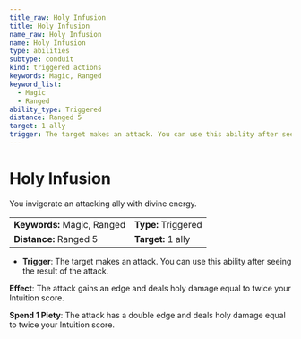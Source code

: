 ```yaml
---
title_raw: Holy Infusion
title: Holy Infusion
name_raw: Holy Infusion
name: Holy Infusion
type: abilities
subtype: conduit
kind: triggered actions
keywords: Magic, Ranged
keyword_list:
  - Magic
  - Ranged
ability_type: Triggered
distance: Ranged 5
target: 1 ally
trigger: The target makes an attack. You can use this ability after seeing the result of the attack.
---
```


# Holy Infusion

You invigorate an attacking ally with divine energy.

<!-- @nosort -->

|                             |                     |
| :-------------------------- | :------------------ |
| **Keywords:** Magic, Ranged | **Type:** Triggered |
| **Distance:** Ranged 5      | **Target:** 1 ally  |

- **Trigger**: The target makes an attack. You can use this ability after seeing the result of the attack.

**Effect**: The attack gains an edge and deals holy damage equal to twice your Intuition score.

**Spend 1 Piety**: The attack has a double edge and deals holy damage equal to twice your Intuition score.
